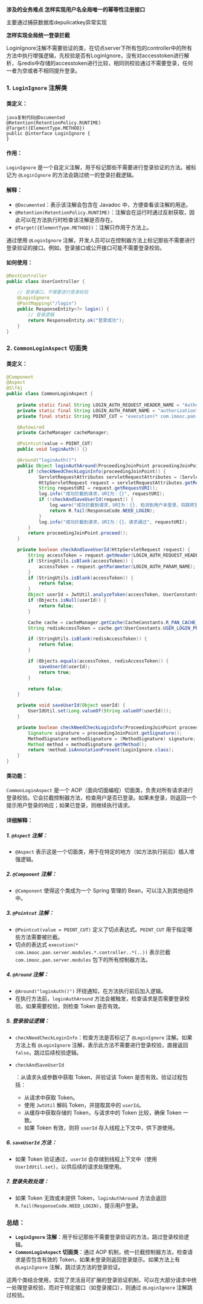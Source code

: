 **涉及的业务难点
怎样实现用户名全局唯一的幂等性注册接口**

主要通过捕获数据库depulicatkey异常实现

**怎样实现全局统一登录拦截**

LoginIgnore注解不需要验证的类，在切点server下所有包的controller中的所有方法中执行增强逻辑，先校验是否有LoginIgnore，没有对accesstoken进行解析，与redis中存储的accesstoken进行比较，相同则校验通过不需要登录，任何一者为空或者不相同提升登录。

### **1. `LoginIgnore` 注解类**

#### **类定义：**

```
java复制代码@Documented
@Retention(RetentionPolicy.RUNTIME)
@Target({ElementType.METHOD})
public @interface LoginIgnore {
}
```

#### **作用：**

`LoginIgnore` 是一个自定义注解，用于标记那些不需要进行登录验证的方法。被标记为 `@LoginIgnore` 的方法会跳过统一的登录拦截逻辑。

#### **解释：**

- `@Documented`：表示该注解会包含在 Javadoc 中，方便查看该注解的用途。
- `@Retention(RetentionPolicy.RUNTIME)`：注解会在运行时通过反射获取，因此可以在方法执行时检查该注解是否存在。
- `@Target({ElementType.METHOD})`：注解只作用于方法上。

通过使用 `@LoginIgnore` 注解，开发人员可以在控制器方法上标记那些不需要进行登录验证的接口。例如，登录接口或公开接口可能不需要登录校验。

#### **如何使用：**

```java
@RestController
public class UserController {

    // 登录接口，不需要进行登录校验
    @LoginIgnore
    @PostMapping("/login")
    public ResponseEntity<?> login() {
        // 登录逻辑
        return ResponseEntity.ok("登录成功");
    }
}
```

### **2. `CommonLoginAspect` 切面类**

#### **类定义：**

```java
@Component
@Aspect
@Slf4j
public class CommonLoginAspect {
    
    private static final String LOGIN_AUTH_REQUEST_HEADER_NAME = "Authorization";
    private static final String LOGIN_AUTH_PARAM_NAME = "authorization";
    private final static String POINT_CUT = "execution(* com.imooc.pan.server.modules.*.controller..*(..))";

    @Autowired
    private CacheManager cacheManager;

    @Pointcut(value = POINT_CUT)
    public void loginAuth() {}

    @Around("loginAuth()")
    public Object loginAuthAround(ProceedingJoinPoint proceedingJoinPoint) throws Throwable {
        if (checkNeedCheckLoginInfo(proceedingJoinPoint)) {
            ServletRequestAttributes servletRequestAttributes = (ServletRequestAttributes) RequestContextHolder.getRequestAttributes();
            HttpServletRequest request = servletRequestAttributes.getRequest();
            String requestURI = request.getRequestURI();
            log.info("成功拦截到请求，URI为：{}", requestURI);
            if (!checkAndSaveUserId(request)) {
                log.warn("成功拦截到请求，URI为：{}. 检测到用户未登录，将跳转至登录页面", requestURI);
                return R.fail(ResponseCode.NEED_LOGIN);
            }
            log.info("成功拦截到请求，URI为：{}，请求通过", requestURI);
        }
        return proceedingJoinPoint.proceed();
    }

    private boolean checkAndSaveUserId(HttpServletRequest request) {
        String accessToken = request.getHeader(LOGIN_AUTH_REQUEST_HEADER_NAME);
        if (StringUtils.isBlank(accessToken)) {
            accessToken = request.getParameter(LOGIN_AUTH_PARAM_NAME);
        }
        if (StringUtils.isBlank(accessToken)) {
            return false;
        }
        Object userId = JwtUtil.analyzeToken(accessToken, UserConstants.LOGIN_USER_ID);
        if (Objects.isNull(userId)) {
            return false;
        }

        Cache cache = cacheManager.getCache(CacheConstants.R_PAN_CACHE_NAME);
        String redisAccessToken = cache.get(UserConstants.USER_LOGIN_PREFIX + userId, String.class);

        if (StringUtils.isBlank(redisAccessToken)) {
            return false;
        }

        if (Objects.equals(accessToken, redisAccessToken)) {
            saveUserId(userId);
            return true;
        }

        return false;
    }

    private void saveUserId(Object userId) {
        UserIdUtil.set(Long.valueOf(String.valueOf(userId)));
    }

    private boolean checkNeedCheckLoginInfo(ProceedingJoinPoint proceedingJoinPoint) {
        Signature signature = proceedingJoinPoint.getSignature();
        MethodSignature methodSignature = (MethodSignature) signature;
        Method method = methodSignature.getMethod();
        return !method.isAnnotationPresent(LoginIgnore.class);
    }
}
```

#### **类功能：**

`CommonLoginAspect` 是一个 AOP（面向切面编程）切面类，负责对所有请求进行登录校验。它会拦截控制器方法，检查用户是否已登录。如果未登录，则返回一个提示用户登录的响应；如果已登录，则继续执行请求。

#### **详细解释：**

##### **1. `@Aspect` 注解：**

- `@Aspect` 表示这是一个切面类，用于在特定的地方（如方法执行前后）插入增强逻辑。

##### **2. `@Component` 注解：**

- `@Component` 使得这个类成为一个 Spring 管理的 Bean，可以注入到其他组件中。

##### **3. `@Pointcut` 注解：**

- `@Pointcut(value = POINT_CUT)` 定义了切点表达式。`POINT_CUT` 用于指定哪些方法需要被拦截。
- 切点的表达式 `execution(* com.imooc.pan.server.modules.*.controller..*(..))` 表示拦截 `com.imooc.pan.server.modules` 包下的所有控制器方法。

##### **4. `@Around` 注解：**

- `@Around("loginAuth()")` 环绕通知，在方法执行前后加入逻辑。
- 在执行方法前，`loginAuthAround` 方法会被触发，检查请求是否需要登录校验。如果需要校验，则检查 Token 是否有效。

##### **5. 登录验证逻辑：**

- `checkNeedCheckLoginInfo`：检查方法是否标记了 `@LoginIgnore` 注解。如果方法上有 `@LoginIgnore` 注解，表示此方法不需要进行登录校验，直接返回 `false`，跳过后续校验逻辑。

- ```
  checkAndSaveUserId
  ```

  ：从请求头或参数中获取 Token，并验证该 Token 是否有效。验证过程包括：

  - 从请求中获取 Token。
  - 使用 `JwtUtil` 解码 Token，并提取其中的 `userId`。
  - 从缓存中获取存储的 Token，与请求中的 Token 比较，确保 Token 一致。
  - 如果 Token 有效，则将 `userId` 存入线程上下文中，供下游使用。

##### **6. `saveUserId` 方法：**

- 如果 Token 验证通过，`userId` 会存储到线程上下文中（使用 `UserIdUtil.set`），以供后续的请求处理使用。

##### **7. 登录失败处理：**

- 如果 Token 无效或未提供 Token，`loginAuthAround` 方法会返回 `R.fail(ResponseCode.NEED_LOGIN)`，提示用户登录。

### **总结：**

- **`LoginIgnore` 注解**：用于标记那些不需要登录验证的方法，跳过登录校验逻辑。
- **`CommonLoginAspect` 切面类**：通过 AOP 机制，统一拦截控制器方法，检查请求是否包含有效的 Token，如果未登录则返回登录提示。如果方法上有 `@LoginIgnore` 注解，跳过该方法的登录验证。

这两个类结合使用，实现了灵活且可扩展的登录验证机制，可以在大部分请求中统一处理登录校验，而对于特定接口（如登录接口），则通过 `@LoginIgnore` 注解跳过校验。